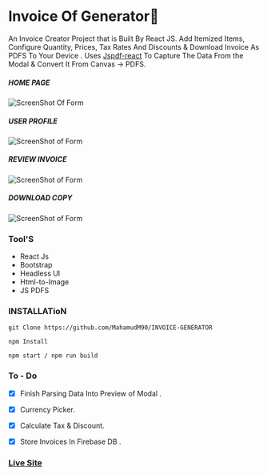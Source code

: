 # Invoice Of Generator🧾

An Invoice Creator Project that is Built By React JS. Add Itemized Items, Configure Quantity, Prices, Tax Rates And Discounts & Download Invoice As PDFS To Your Device . Uses [Jspdf-react](https://www.npmjs.com/package/jspdf-react) To Capture The Data From the Modal & Convert It From Canvas -> PDFS.



##### HOME PAGE

![ScreenShot Of Form](screenshots/a.png)



##### USER PROFILE

![ScreenShot of Form](screenshots/b.png)



##### REVIEW INVOICE

![ScreenShot of Form](screenshots/c.png)



##### DOWNLOAD COPY

![ScreenShot of Form](screenshots/d.png)

### Tool'S

- React Js
- Bootstrap
- Headless UI
- Html-to-Image
- JS PDFS


### INSTALLATioN

```
git Clone https://github.com/MahamudM90/INVOICE-GENERATOR

npm Install

npm start / npm run build
```

### To - Do
- [x] Finish Parsing Data Into Preview of Modal .

- [x] Currency Picker.

- [x] Calculate Tax & Discount.

- [x] Store Invoices In Firebase DB .


 ###    [Live Site](https://invoice-generator-react.netlify.app/) 
